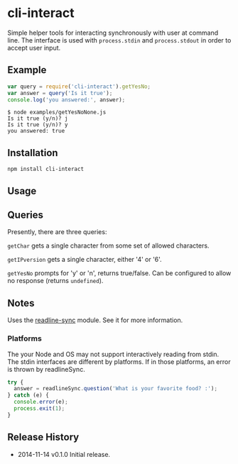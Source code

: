 # cli-interact

Simple helper tools for interacting synchronously with user at command line. The interface is used with `process.stdin` and `process.stdout` in order to accept user input.

## Example

```js
var	query = require('cli-interact').getYesNo;
var answer = query('Is it true');
console.log('you answered:', answer);
```

```
$ node examples/getYesNoNone.js
Is it true (y/n)? j
Is it true (y/n)? y
you answered: true
```

## Installation

```
npm install cli-interact
```

## Usage

## Queries

Presently, there are three queries:

`getChar` gets a single character from some set of allowed characters.

`getIPversion` gets a single character, either '4' or '6'.

`getYesNo` prompts for 'y' or 'n', returns true/false. Can be configured to allow no response (returns `undefined`).


## Notes
Uses the [readline-sync](https://github.com/anseki/readline-sync) module. See it for more information.

### Platforms

The your Node and OS may not support interactively reading from stdin. The stdin interfaces are different by platforms. If in those platforms, an error is thrown by readlineSync.

```js
try {
  answer = readlineSync.question('What is your favorite food? :');
} catch (e) {
  console.error(e);
  process.exit(1);
}
```

## Release History
  * 2014-11-14			v0.1.0			Initial release.

